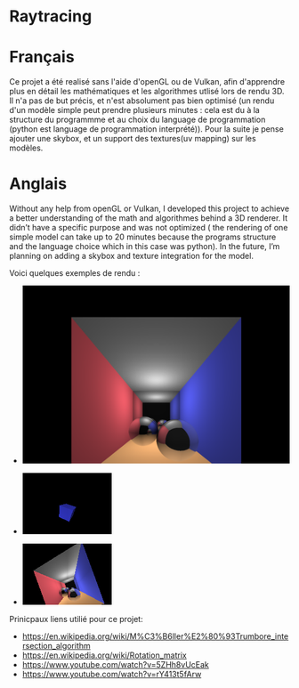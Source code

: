 # Raytracing

# Français

Ce projet a été realisé sans l'aide d'openGL ou de Vulkan, afin d'apprendre plus en détail les mathématiques et les algorithmes utlisé lors de rendu 3D. Il n'a pas de but précis, et n'est absolument pas bien optimisé (un rendu d'un modèle simple peut prendre plusieurs minutes : cela est du à la structure du programmme et au choix du language de programmation (python est language de programmation interprété)). Pour la suite je pense ajouter une skybox, et un support des textures(uv mapping) sur les modèles. 

# Anglais

Without any help from openGL or Vulkan, I developed this project to achieve a better understanding of the math and algorithmes behind a 3D renderer. It didn’t have a specific purpose and was not optimized ( the rendering of one simple model can take up to 20 minutes because the programs structure and the language choice which in this case was python). In the future, I’m planning on adding a skybox and texture integration for the model.

Voici quelques exemples de rendu :

- ![alt text](https://github.com/GB-86/Raytracing/blob/main/raytracing/exemples_de_rendu/exemple_1.png)

- ![alt text](https://github.com/GB-86/Raytracing/blob/main/raytracing/exemples_de_rendu/exemple_2.png)

- ![alt text](https://github.com/GB-86/Raytracing/blob/main/raytracing/exemples_de_rendu/exemple_3.png)

Prinicpaux liens utilié pour ce projet:
  - https://en.wikipedia.org/wiki/M%C3%B6ller%E2%80%93Trumbore_intersection_algorithm
  - https://en.wikipedia.org/wiki/Rotation_matrix
  - https://www.youtube.com/watch?v=5ZHh8vUcEak
  - https://www.youtube.com/watch?v=rY413t5fArw
